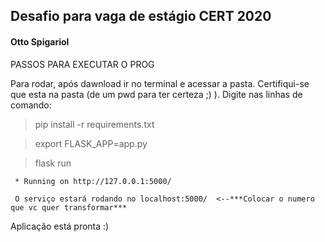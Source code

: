 ## Desafio para vaga de estágio CERT 2020
#### Otto Spigariol

  PASSOS PARA EXECUTAR O PROG

Para rodar, após dawnload ir no terminal e acessar a pasta.
Certifiqui-se que esta na pasta (de um pwd para ter certeza ;) ).
Digite nas linhas de comando:
> pip install -r requirements.txt

> export FLASK_APP=app.py

> flask run
```
 * Running on http://127.0.0.1:5000/
 
 O serviço estará rodando no localhost:5000/  <--***Colocar o numero que vc quer transformar***
````


 Aplicação está pronta :)
